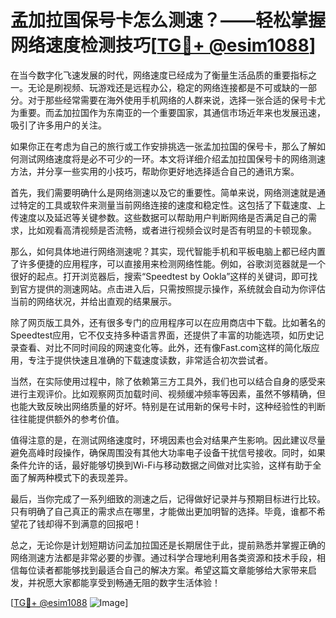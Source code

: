 # 孟加拉国保号卡怎么测速？——轻松掌握网络速度检测技巧[[TG💪+ @esim1088](https://t.me/s/esim1088)]

在当今数字化飞速发展的时代，网络速度已经成为了衡量生活品质的重要指标之一。无论是刷视频、玩游戏还是远程办公，稳定的网络连接都是不可或缺的一部分。对于那些经常需要在海外使用手机网络的人群来说，选择一张合适的保号卡尤为重要。而孟加拉国作为东南亚的一个重要国家，其通信市场近年来也发展迅速，吸引了许多用户的关注。

如果你正在考虑为自己的旅行或工作安排挑选一张孟加拉国的保号卡，那么了解如何测试网络速度将是必不可少的一环。本文将详细介绍孟加拉国保号卡的网络测速方法，并分享一些实用的小技巧，帮助你更好地选择适合自己的通讯方案。

首先，我们需要明确什么是网络测速以及它的重要性。简单来说，网络测速就是通过特定的工具或软件来测量当前网络连接的速度和稳定性。这包括了下载速度、上传速度以及延迟等关键参数。这些数据可以帮助用户判断网络是否满足自己的需求，比如观看高清视频是否流畅，或者进行视频会议时是否有明显的卡顿现象。

那么，如何具体地进行网络测速呢？其实，现代智能手机和平板电脑上都已经内置了许多便捷的应用程序，可以直接用来检测网络性能。例如，谷歌浏览器就是一个很好的起点。打开浏览器后，搜索“Speedtest by Ookla”这样的关键词，即可找到官方提供的测速网站。点击进入后，只需按照提示操作，系统就会自动为你评估当前的网络状况，并给出直观的结果展示。

除了网页版工具外，还有很多专门的应用程序可以在应用商店中下载。比如著名的Speedtest应用，它不仅支持多种语言界面，还提供了丰富的功能选项，如历史记录查看、对比不同时间段的网速变化等。此外，还有像Fast.com这样的简化版应用，专注于提供快速且准确的下载速度读数，非常适合初次尝试者。

当然，在实际使用过程中，除了依赖第三方工具外，我们也可以结合自身的感受来进行主观评价。比如观察网页加载时间、视频缓冲频率等因素，虽然不够精确，但也能大致反映出网络质量的好坏。特别是在试用新的保号卡时，这种经验性的判断往往能提供额外的参考价值。

值得注意的是，在测试网络速度时，环境因素也会对结果产生影响。因此建议尽量避免高峰时段操作，确保周围没有其他大功率电子设备干扰信号接收。同时，如果条件允许的话，最好能够切换到Wi-Fi与移动数据之间做对比实验，这样有助于全面了解两种模式下的表现差异。

最后，当你完成了一系列细致的测速之后，记得做好记录并与预期目标进行比较。只有明确了自己真正的需求点在哪里，才能做出更加明智的选择。毕竟，谁都不希望花了钱却得不到满意的回报吧！

总之，无论你是计划短期访问孟加拉国还是长期居住于此，提前熟悉并掌握正确的网络测速方法都是非常必要的步骤。通过科学合理地利用各类资源和技术手段，相信每位读者都能够找到最适合自己的解决方案。希望这篇文章能够给大家带来启发，并祝愿大家都能享受到畅通无阻的数字生活体验！

[[TG💪+ @esim1088](https://t.me/s/esim1088) ![Image](https://i.postimg.cc/4NQfJmqS/Snipaste-2025-05-13-00-14-12.png)]